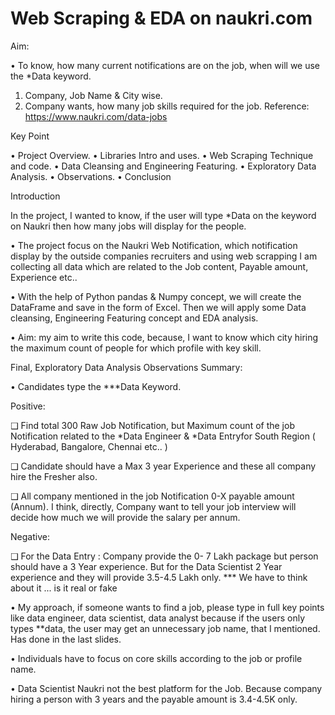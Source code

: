 # Web Scraping & EDA on naukri.com

Aim:

• To know, how many current notifications are on the job, when will we use the *Data keyword.

1. Company, Job Name & City wise.
2. Company wants, how many job skills required for the job.
Reference: https://www.naukri.com/data-jobs

Key Point

• Project Overview.
• Libraries Intro and uses.
• Web Scraping Technique and code.
• Data Cleansing and Engineering Featuring.
• Exploratory Data Analysis.
• Observations.
• Conclusion

Introduction

In the project, I wanted to know, if the user will type *Data 
on the keyword on Naukri then how many jobs will display 
for the people.

• The project focus on the Naukri Web Notification, which 
notification display by the outside companies recruiters 
and using web scrapping I am collecting all data which 
are related to the Job content, Payable amount, 
Experience etc..

• With the help of Python pandas & Numpy concept, we 
will create the DataFrame and save in the form of Excel. 
Then we will apply some Data cleansing, Engineering 
Featuring concept and EDA analysis.

• Aim: my aim to write this code, because, I want to know 
which city hiring the maximum count of people for 
which profile with key skill.

Final, Exploratory Data Analysis Observations Summary:

• Candidates type the ***Data Keyword.

Positive:

❑ Find total 300 Raw Job Notification, but Maximum count of the job 
Notification related to the *Data Engineer & *Data Entryfor South 
Region ( Hyderabad, Bangalore, Chennai etc.. ) 

❑ Candidate should have a Max 3 year Experience and these all company 
hire the Fresher also.

❑ All company mentioned in the job Notification 0-X payable amount 
(Annum). I think, directly, Company want to tell your job interview will 
decide how much we will provide the salary per annum.

Negative:

❑ For the Data Entry : Company provide the 0- 7 Lakh package but 
person should have a 3 Year experience. But for the Data Scientist 2 
Year experience and they will provide 3.5-4.5 Lakh only. 
*** We have to think about it ... is it real or fake

• My approach, if someone wants to find a job, please type in full key points like data engineer, data 
scientist, data analyst because if the users only types **data, the user may get an unnecessary job 
name, that I mentioned. Has done in the last slides.

• Individuals have to focus on core skills according to the job or profile name.

• Data Scientist
Naukri not the best platform for the Job. Because company hiring a person with 3 years and 
the payable amount is 3.4-4.5K only.
